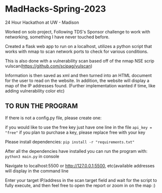 # MadHacks-Spring-2023

24 Hour Hackathon at UW - Madison

Worked on solo project, Following TDS's Sponsor challenge to work with networking, something I have never touched before. 

Created a flask web app to run on a localhost, utilizes a python script that works with nmap to scan network ports to check for various conditions.

This is also done with a vulnerability scan based off of the nmap NSE scrip vulscan(https://github.com/scipag/vulscan)

Information is then saved as xml and then turned into an HTML document for the user to read on the website. In addition, the website will display a map of the IP addresses found.
(Further implementation wanted if time, like adding vulnerability color etc)

## TO RUN THE PROGRAM

If there is not a config.py file, please create one:

if you would like to use the free key just have one line in the file
```api_key = "free"```
if you plan to purchase a key, please replace free with your key

Please install dependencies: ```pip install -r "requirements.txt"```

After all the dependencies have installed you can run the program with: ```python3 main.py``` in console

Navigate to localhost:5500 or http://127.0.0.1:5500, etc(available addresses will display in the command line

Enter your target IP/address in the scan target field and wait for the script to fully execute, and then feel free to open the report or zoom in on the map  :)



